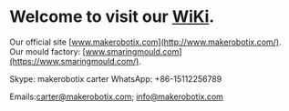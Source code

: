 # Welcome to visit our [WiKi](https://github.com/makerobotix/Robotics/wiki). 

Our official site [www.makerobotix.com](http://www.makerobotix.com/).
Our mould factory: [www.smaringmould.com](https://www.smaringmould.com/).

Skype: makerobotix carter
WhatsApp: +86-15112256789

Emails:carter@makerobotix.com; info@makerobotix.com
